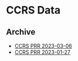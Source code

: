 # CCRS Data

## Archive

- [CCRS PRR 2023-03-06](https://lcb.app.box.com/s/l9rtua9132sqs63qnbtbw13n40by0yml)
- [CCRS PRR 2023-01-27](https://lcb.box.com/s/wzfoqysl4v9aqljwc0pi0g5ea6bch759)

